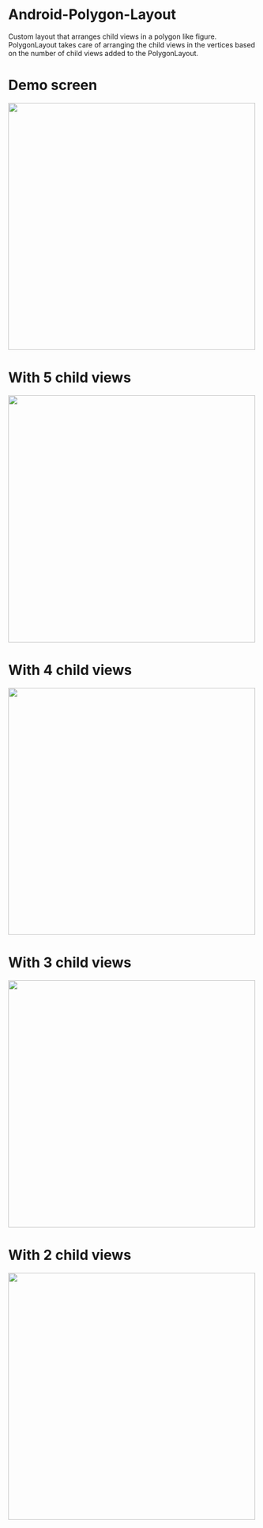 # Android-Polygon-Layout
Custom layout that arranges child views in a polygon like figure. PolygonLayout takes care of arranging the child views in the vertices based  on the number of child views added to the PolygonLayout.

# Demo screen
<img  src="https://cloud.githubusercontent.com/assets/6428994/16318359/27918822-398f-11e6-8f49-23b451334a6b.png" widht="500" height="500"  />

# With 5 child views
<img src="https://cloud.githubusercontent.com/assets/6428994/16318358/27916efa-398f-11e6-9435-190258adb40f.png"  widht="500" height="500"  />

# With 4 child views
<img src="https://cloud.githubusercontent.com/assets/6428994/16318360/2791ec90-398f-11e6-828e-68b2b7426188.png"  widht="500" height="500"  />

# With 3 child views
<img src="https://cloud.githubusercontent.com/assets/6428994/16318361/27964e70-398f-11e6-9343-ac4ce8e6b1b7.png"  widht="500" height="500"  />

# With 2 child views
<img src="https://cloud.githubusercontent.com/assets/6428994/16318357/2791565e-398f-11e6-980e-c7b66fe71975.png"  widht="500" height="500"  />

